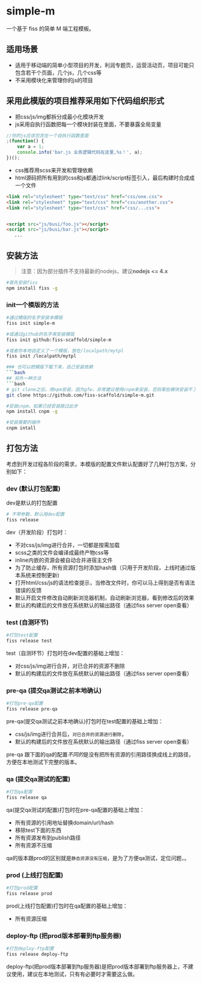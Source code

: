 # simple-m

一个基于 fiss 的简单 M 端工程模板。

## 适用场景
* 适用于移动端的简单小型项目的开发，利润专题页，运营活动页，项目可能只包含若干个页面，几个js，几个css等
* 不采用模块化来管理你的js的项目

## 采用此模版的项目推荐采用如下代码组织形式
* 把css/js/img都拆分成最小化模块开发
* js采用自执行函数把每一个模块封装在里面，不要暴露全局变量
```js
//你的js应该包含在一个自执行函数里面
;(function() {
    var a = 1;
    console.info('bar.js 业务逻辑代码在这里,%s！', a);
})();
```
* css推荐用scss来开发和管理依赖
* html源码把所有用到的css和js都通过link/script标签引入，最后构建时合成成一个文件
```html
<link rel="stylesheet" type="text/css" href="css/one.css">
<link rel="stylesheet" type="text/css" href="css/another.css">
<link rel="stylesheet" type="text/css" href="css/...css">


<script src="js/busi/foo.js"></script>
<script src="js/busi/bar.js"></script>
   ...
```

## 安装方法
>注意：因为部分插件不支持最新的nodejs，建议**nodejs <= 4.x**

```bash
#首先安装fiss
npm install fiss -g 
```

### init一个模版的方法
```bash
#通过模版的名字安装本模版
fiss init simple-m

#或通过github的名字来安装模版
fiss init github:fiss-scaffold/simple-m

#或者你本地自定义了一个模版，放在/localpath/mytpl
fiss init /localpath/mytpl

### 也可以把模版下载下来，自己安装依赖
```bash
## 另外一种方法
```bash
# git clone之后，用npm安装，因为gfw，非常建议使用cnpm来安装，否则某些模块安装不了
git clone https://github.com/fiss-scaffold/simple-m.git

#安装cnpm，如果已经安装跳过此步
npm install cnpm -g

#安装需要的插件
cnpm intall

```

## 打包方法
考虑到开发过程各阶段的需求，本模版的配置文件默认配置好了几种打包方案，分别如下：
### dev (默认打包配置)
dev是默认的打包配置
```bash
# 不带参数，默认用dev配置
fiss release
```

dev（开发阶段）打包时：
 * 不对css/js/img进行合并，一切都是按需加载
 * scss之类的文件会编译成最终产物css等
 * inline内嵌的资源会被自动合并进宿主文件
 * 为了防止缓存，所有资源打包时添加hash值（只用于开发阶段，上线时通过版本系统来控制更新)
 * 打开html/css/js的语法检查提示，当修改文件时，你可以马上得到是否有语法错误的反馈
 * 默认开启文件修改自动刷新浏览器机制，自动刷新浏览器，看到修改后的效果
 * 默认的构建后的文件放在系统默认的输出路径（通过fiss server open查看）

### test (自测环节)
```bash
#打包test配置
fiss release test
```
test（自测环节）打包时在dev配置的基础上增加：
 * 对css/js/img进行合并，对已合并的资源不删除
 * 默认的构建后的文件放在系统默认的输出路径（通过fiss server open查看）

### pre-qa (提交qa测试之前本地确认)
```bash
#打包pre-qa配置
fiss release pre-qa
```
pre-qa(提交qa测试之前本地确认)打包时在test配置的基础上增加：
 * css/js/img进行合并后，`对已合并的资源进行删除`，
 * 默认的构建后的文件放在系统默认的输出路径（通过fiss server open查看）

pre-qa 跟下面的qa的配置*不同的*是没有把所有资源的引用路径换成线上的路径，方便在本地测试下完整的版本。


### qa (提交qa测试的配置)
```bash
#打包qa配置
fiss release qa
```
qa(提交qa测试的配置)打包时在pre-qa配置的基础上增加：
 * 所有资源的引用地址替换domain/url/hash
 * 移除test下面的东西
 * 所有资源发布到publish路径
 * 所有资源不压缩

qa的版本跟prod的区别就是`静态资源没有压缩`，是为了方便qa测试，定位问题，。


### prod (上线打包配置)
```bash
#打包prod配置
fiss release prod
```
prod(上线打包配置)打包时在qa配置的基础上增加：
 * 所有资源压缩

### deploy-ftp (把prod版本部署到ftp服务器)
```bash
#打包deploy-ftp配置
fiss release deploy-ftp
```
deploy-ftp(把prod版本部署到ftp服务器)是把prod版本部署到ftp服务器上，不建议使用，建议在本地测试，只有有必要时才需要这么做。




